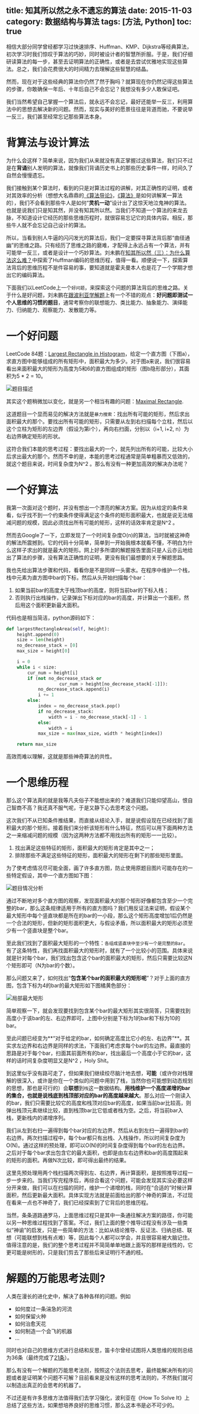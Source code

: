 title: 知其所以然之永不遗忘的算法
date: 2015-11-03
category: 数据结构与算法
tags: [方法, Python]
toc: true
---

相信大部分同学曾经都学习过快速排序、Huffman、KMP、Dijkstra等经典算法，初次学习时我们惊叹于算法的巧妙，同时被设计者的智慧所折服。于是，我们仔细研读算法的每一步，甚至去证明算法的正确性，或者是去尝试优雅地实现这些算法。总之，我们会花费很大的时间精力去理解这些智慧的结晶。

然而，现在对于这些经典的算法你仍然了然于胸吗？就算现在你仍然记得这些算法的步骤，你敢确保一年后、十年后自己不会忘记？我想没有多少人敢保证吧。

<!--more -->

我们当然希望自己掌握一个算法后，就永远不会忘记，最好还能举一反三，利用算法中的思想去解决新的问题。然而，现实与美好的愿景往往是背道而驰，不要说举一反三，我们甚至经常忘记那些算法本身。

# 背算法与设计算法

为什么会这样？简单来说，因为我们从来就没有真正掌握过这些算法，我们只不过是在**背诵**别人发明的算法，就像我们背诵历史书上的那些历史事件一样，时间久了自然会慢慢遗忘。

我们接触到某个算法时，看到的只是对算法过程的讲解，对其正确性的证明，或者对其效率的分析（想想大名鼎鼎的[《算法导论》][1]，[《算法》][2]是如何讲解某一算法的），我们不会看到那些牛人是如何“**灵机一动**”设计出了这惊天地泣鬼神的算法。也就是说我们只是知其然，并没有知其所以然。当我们不知道一个算法的来龙去脉，不知道设计它经历的那些思维历程时，就很容易忘记它的具体内容。相反，那些牛人就不会忘记自己设计的算法。

所以，当看到别人牛逼的闪闪发光的算法后，我们一定要探寻算法背后那“曲径通幽”的思维之路。只有经历了思维之路的磨难，才配得上永远占有一个算法，并有可能举一反三，或者是设计一个巧妙算法。刘未鹏在[知其所以然（三）：为什么算法这么难？][3]中探索了Huffman编码的思维历程，值得一看。顺便说一下，探索算法背后的思维历程不是件容易的事，要知道就是霍夫曼本人也是花了一个学期才想出它的编码算法。

下面我们以LeetCode上一个`好问题`，来探索这个问题的算法背后的思维之路。关于什么是好问题，刘未鹏在[跟波利亚学解题](http://mindhacks.cn/2008/04/18/learning-from-polya/)上有一个不错的观点：**好问题即测试一个人思维的习惯的题目**，通常考察你的联想能力、类比能力、抽象能力、演绎能力、归纳能力、观察能力、发散能力等。

# 一个好问题

LeetCode 84题：[Largest Rectangle in Histogram][4]，给定一个直方图（下图a），求直方图中能够组成的所有矩形中，面积最大为多少。对于图a来说，我们很容易看出来面积最大的矩形为高度为5和6的直方图组成的矩形（图b隐形部分），其面积为5 * 2 = 10。

![题目描述][5]

其实这个题稍微加以变化，就是另一个相当有趣的问题：[Maximal Rectangle][6].

这道题目一个显而易见的解决方法就是`暴力搜索`：找出所有可能的矩形，然后求出面积最大的那个。要找出所有可能的矩形，只需要从左到右扫描每个立柱，然后以这个立柱为矩形的左边界（假设为第i个），再向右扫面，分别以（i+1, i+2, n）为右边界确定矩形的形状。

这符合我们本能的思考过程：要找出最大的一个，就先列出所有的可能，比较大小后求出最大的那个。然而不幸的是，本能的思考过程通常是简单粗暴而又低效的，就这个题目来说，时间复杂度为N^2 。那么有没有一种更加高效的解决办法呢？

# 一个好算法

我第一次面对这个题时，并没有想出一个漂亮的解决方案。因为从给定的条件来看，似乎找不到一个约束条件使得满足这个条件的矩形面积最大，也就是说无法缩减问题的规模，因此必须找出所有可能的矩形，这样的话效率肯定是N^2 。

然而去Google了一下，立即发现了一个时间复杂度O(n)的算法，当时就被这神奇的解法所震撼到。它的代码十分简单，简单到一开始我根本就看不懂，不明白为什么这样子求出的就是最大的矩形。网上好多所谓的解题报告里面只是人云亦云地给出了算法的步骤，没有算法正确性的证明，更没有我们最想要的关于解题思路。

我也先给出算法步骤和代码，看看你是不是同样一头雾水。在程序中维护一个栈，栈中元素为直方图中bar的下标，然后从头开始扫描每个bar：

1. 如果当前bar的高度大于栈顶bar的高度，则将当前bar的下标入栈；
2. 否则执行出栈操作，记录弹出下标对应的bar的高度，并计算出一个面积，然后用这个面积更新最大面积。

代码也是相当简洁，python源码如下：

```python
def largestRectangleArea(self, height):
    height.append(0)
    size = len(height)
    no_decrease_stack = [0]
    max_size = height[0]

    i = 0
    while i < size:
        cur_num = height[i]
        if (not no_decrease_stack or
                    cur_num > height[no_decrease_stack[-1]]):
            no_decrease_stack.append(i)
            i += 1
        else:
            index = no_decrease_stack.pop()
            if no_decrease_stack:
                width = i - no_decrease_stack[-1] - 1
            else:
                width = i
            max_size = max(max_size, width * height[index])

    return max_size
```

高效而难以理解，这就是那些神奇算法的共性。

# 一个思维历程

那么这个算法真的就是我等凡夫俗子不能想出来的？难道我们只能仰望高山，恨自己智商不高？我还真不服气呢，于是又静下心去思考这个问题。

这次我们不从已知条件推结果，而直接从结论入手，就是说假设现在已经找到了面积最大的那个矩形。接着我们来分析该矩形有什么特征，然后可以用下面两种方法之一来缩减问题的规模（因为这两种方法都不用找出所有的矩形一一比较）。

1. 找出满足这些特征的矩形，面积最大的矩形肯定是其中之一；
2. 排除那些不满足这些特征的矩形，面积最大的矩形在剩下的那些矩形里面。

为了使考虑情况尽可能全面，画了许多直方图，防止使用原题目图片可能存在的一些特定假设，其中一个直方图如下图：

![题目情况分析][7]

通过不断地对多个直方图的观察，发现面积最大的那个矩形好像都包含至少一个完整的bar，那么这条规律适用于所有的直方图吗？我们用反证法来证明，假设某个最大矩形中每个竖直块都是所在的bar的一小段，那么这个矩形高度增加1后仍然是一个合法的矩形，但新的矩形面积更大，与假设矛盾，所以面积最大的矩形必须至少有一个竖直块是整个bar。

至此我们找到了面积最大矩形的一个特性：`各组成竖直块中至少有一个是完整的Bar`。有了这条特性，我们再找面积最大的矩形时，就有了一个比较小的范围。具体来说就是针对每个bar，我们找出包含这个bar的面积最大的矩形，然后只需要比较这N个矩形即可（N为bar的个数）。

那么问题又来了，如何找出“**包含某个bar的面积最大的矩形呢**”？对于上面的直方图，包含下标为4的bar的最大矩形如下图橘黄色部分：

![局部最大矩形][8]

简单观察一下，就会发现要找到包含某个bar的最大矩形其实很简答，只需要找到高度小于该bar的左、右边界即可，上图中分别是下标为1的bar和下标为10的bar。

至此问题已经变为**“对于给定的bar，如何确定高度比它小的左、右边界”**。其实求左边界和右边界是同样的求法，下面我们考虑求每个bar的左边界。最直接的思路是对于每个bar，扫面其前面所有的bar，找出最后一个高度小于它的bar，这样的话时间复杂度明显又是N^2 ，Holy Shit。

到这里似乎没有路可走了，但如果我们继续绞尽脑汁地去想，**可能**（或许你对栈理解的很深入，或许是你在一个类似的问题中用到了栈，当然你也可能想到动态规划的思想，那也是可行的）会**联想**到`栈`这一数据结构。**用栈维护一个高度递增的bar的集合，也就是说栈底到栈顶部对应的bar的高度越来越大**。那么对应一个刚读入的bar，我们只需要比较它的高度和栈顶对应bar的高度，如果当前bar比较高，则弹出栈顶元素继续比较，直到栈顶bar比它低或者栈为空。之后，将当前bar入栈，更新栈内的递增序列。

我们从左到右扫一遍得到每个bar对应的左边界，然后从右到左扫一遍得到bar的右边界。两次扫描过程中，每个bar都只有出栈、入栈操作，所以时间复杂度为O(N)。通过这样的预处理，即可以O(N)的时间复杂度得到每个bar的左右边界。之后对于每个bar求出包含它的最大面积，也即是由左右边界和bar的高度围起来的矩形的面积。再做N次比较，即可得出最终的结果。

这里先预处理用两个栈扫描两次得到左、右边界，再计算面积，是按照推导过程一步一步来的。当我们写完程序后，再综合看这个问题，可能会发现其实没必要这样分开来做，我们可以在扫描的同时，维护一个递增的栈，同时在“合适的”时候计算面积，然后更新最大面积。具体实现方法就是前面给出的那个神奇的算法，不过现在看来一点也不神奇了，我们已经探索到了它背后的思维历程。

当然，条条道路通罗马，上面思维过程只是其中一条通往解决方案的路径，你可能以另一种思维过程找到了答案。不过，我们上面的整个推导过程没有涉及一些类似“神谕”的启发，只是一些简单的方法：比如从结论推导、反证法、归纳总结、联想（可能联想到栈有点难）等，因此每个人都可以学会，并且很容易被大脑记住。值得注意的是，我们的整个思考过程并不简简单单地跟上面写的那样是线性的，它更可能是树形的，只是我们剪去了那些后来证明行不通的枝。

# 解题的万能思考法则?

人类在漫长的进化史中，解决了各种各样的问题。例如

* 如何度过一条湍急的河流
* 如何保留火种
* 如何治愈天花
* 如何制造一个会飞的机器
* ...

同时也对自己的思维方式进行总结和反思，笛卡尔曾经试图将人类思维的规则总结为36条（最终完成了[21条][9]）。

那么有没有一个解题的万能思考法则，按照这个法则去思考，最终能解决所有的问题或者是证明某个问题不可解？目前看来是没有这样的思考法则的，不然我们就可以制造出真正的会思考的机器了。

不过还是有许多思维方法值得我们去学习强化，波利亚在《How To Solve It》上总结了这些方法，如果想培养良好的思维习惯，那么这本书是必不可少的。

[1]: https://book.douban.com/subject/20432061/
[2]: https://book.douban.com/subject/19952400/
[3]: http://mindhacks.cn/2011/07/10/the-importance-of-knowing-why-part3/
[4]: https://leetcode.com/problems/largest-rectangle-in-histogram/
[5]: https://slefboot-1251736664.cos.ap-beijing.myqcloud.com/20151103_histogram_area.png
[6]: https://leetcode.com/problems/maximal-rectangle/
[7]: https://slefboot-1251736664.cos.ap-beijing.myqcloud.com/20151103_histogram.png
[8]: https://slefboot-1251736664.cos.ap-beijing.myqcloud.com/20151103_histogram_more.png
[9]: https://en.wikisource.org/wiki/Rules_for_the_Direction_of_the_Mind




